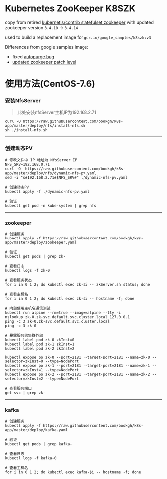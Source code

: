 # Kubernetes ZooKeeper K8SZK

copy from retired [kubernetis/contrib statefulset zookeeper](https://github.com/kubernetes-retired/contrib/tree/master/statefulsets/zookeeper)
with updated zookeeper version `3.4.10` -> `3.4.14`

used to build a replacement image for `gcr.io/google_samples/k8szk:v3`

Differences from google samples image:

* fixed [autopurge bug](https://github.com/kubernetes-retired/contrib/commit/584b78cfcb88a9e432ee22701fb22b51face8d0d)
* [updated zookeeper patch level](c34458b)


# 使用方法(CentOS-7.6)

### 安装NfsServer

> 此处安装nfsServer主机IP为192.168.2.71

```she
curl -O https://raw.githubusercontent.com/bookgh/k8s-app/master/deploy/nfs/install-nfs.sh
sh ./install-nfs.sh
```

----

### 创建动态PV

```she
# 修改文件中 IP 地址为 NfsServer IP
NFS_SRV=192.168.0.71
curl -O  https://raw.githubusercontent.com/bookgh/k8s-app/master/deploy/nfs/dynamic-nfs-pv.yaml
sed -i "s#192.168.2.71#$NFS_SRV#" ./dynamic-nfs-pv.yaml

# 创建动态PV
kubectl apply -f ./dynamic-nfs-pv.yaml

# 验证
kubectl get pod -n kube-system | grep nfs
```
----

### zookeeper

```shell
# 创建服务
kubectl apply -f https://raw.githubusercontent.com/bookgh/k8s-app/master/deploy/zookeeper.yaml

# 验证
kubectl get pods | grep zk-

# 查看日志
kubectl logs -f zk-0

# 查看服务状态
for i in 0 1 2; do kubectl exec zk-$i -- zkServer.sh status; done

# 查看主机名
for i in 0 1 2; do kubectl exec zk-$i -- hostname -f; done

# 内部使用主机名通信测试
kubectl run alpine --rm=true --image=alpine --tty -i
nslookup zk-0.zk-svc.default.svc.cluster.local 127.0.0.1
ping -c 3 zk-0.zk-svc.default.svc.cluster.local
ping -c 3 zk-0

# 暴露服务给集群外部
kubectl label pod zk-0 zkInst=0                                                                       
kubectl label pod zk-1 zkInst=1       
kubectl label pod zk-2 zkInst=2
                                                                      
kubectl expose po zk-0 --port=2181 --target-port=2181 --name=zk-0 --selector=zkInst=0 --type=NodePort
kubectl expose po zk-1 --port=2181 --target-port=2181 --name=zk-1 --selector=zkInst=1 --type=NodePort
kubectl expose po zk-2 --port=2181 --target-port=2181 --name=zk-2 --selector=zkInst=2 --type=NodePort

# 查看服务端口
get svc | grep zk-
```

----

### kafka

```shell
# 创建服务
kubectl apply -f https://raw.githubusercontent.com/bookgh/k8s-app/master/deploy/kafka.yaml

# 验证
kubectl get pods | grep kafka-

# 查看日志
kubectl logs -f kafka-0

# 查看主机名
for i in 0 1 2; do kubectl exec kafka-$i -- hostname -f; done
```
